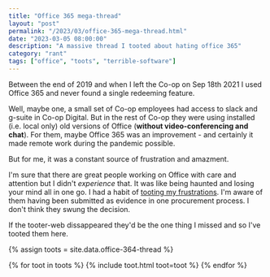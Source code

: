 ```yaml
---
title: "Office 365 mega-thread"
layout: "post"
permalink: "/2023/03/office-365-mega-thread.html"
date: "2023-03-05 08:00:00"
description: "A massive thread I tooted about hating office 365"
category: "rant"
tags: ["office", "toots", "terrible-software"]
---
```


Between the end of 2019 and when I left the Co-op on Sep 18th 2021 I used Office 365 and never found a single redeeming feature.

Well, maybe one, a small set of Co-op employees had access to slack and g-suite in Co-op Digital. But in the rest of Co-op they were using installed (i.e. local only) old versions of Office (**without video-conferencing and chat**). For them, maybe Office 365 was an improvement - and certainly it made remote work during the pandemic possible.

But for me, it was a constant source of frustration and amazment.

I'm sure that there are great people working on Office with care and attention but I didn't _experience_ that. It was like being haunted and losing your mind all in one go. I had a habit of [tooting my frustrations](https://twitter.com/pauldambra/status/1185848202249023488). I'm aware of them having been submitted as evidence in one procurement process. I don't think they swung the decision.

If the tooter-web dissappeared they'd be the one thing I missed and so I've tooted them here.

<!-- more -->

{% assign toots = site.data.office-364-thread %}

{% for toot in toots %}
{% include toot.html toot=toot %}
{% endfor %}
